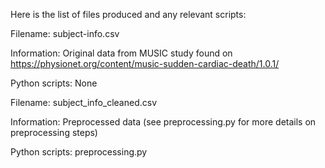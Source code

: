 Here is the list of files produced and any relevant scripts:

Filename: subject-info.csv

Information: Original data from MUSIC study found on https://physionet.org/content/music-sudden-cardiac-death/1.0.1/

Python scripts: None


Filename: subject_info_cleaned.csv

Information: Preprocessed data (see preprocessing.py for more details on preprocessing steps)

Python scripts: preprocessing.py
